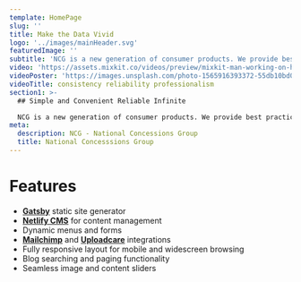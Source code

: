 ```yaml
---
template: HomePage
slug: ''
title: Make the Data Vivid
logo: '../images/mainHeader.svg'
featuredImage: ''
subtitle: 'NCG is a new generation of consumer products. We provide best practices with simplicity, convenience, profession, reliability, and infinite possibilities.'
video: 'https://assets.mixkit.co/videos/preview/mixkit-man-working-on-his-laptop-308-large.mp4'
videoPoster: 'https://images.unsplash.com/photo-1565916393372-55db10bd0daf?ixlib=rb-1.2.1&ixid=eyJhcHBfaWQiOjEyMDd9&auto=format&fit=crop&w=1500&q=80'
videoTitle: consistency reliability professionalism
section1: >-
  ## Simple and Convenient Reliable Infinite

  NCG is a new generation of consumer products. We provide best practices with simplicity, convenience, profession, reliability, and infinite possibilities.
meta:
  description: NCG - National Concessions Group
  title: National Concesssions Group
---
```


# Features

- **[Gatsby](https://gatsbyjs.org)** static site generator
- **[Netlify CMS](https://github.com/netlify/netlify-cms)** for content management
- Dynamic menus and forms
- **[Mailchimp](http://mailchimp.com)** and **[Uploadcare](https://uploadcare.com)** integrations
- Fully responsive layout for mobile and widescreen browsing
- Blog searching and paging functionality
- Seamless image and content sliders
